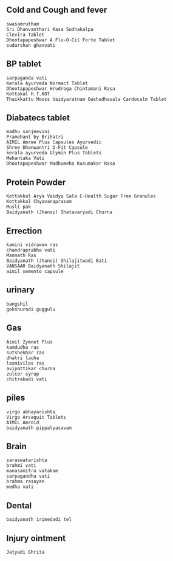 Cold and Cough and fever
------------------------
```
swasamrutham
Sri Dhanvanthari Kasa Sudhakalpa
Clevira Tablet
Dhootapapeshwar A Flu-O-Cil Forte Tablet
sudarshan ghanvati 
```

BP tablet
---------
```
sarpaganda vati
Kerala Ayurveda Normact Tablet
Dhootapapeshwar Hrudroga Chintamani Rasa
Kottakal H.T.KOT
Thaikkattu Mooss Vaidyaratnam Oushadhasala Cardocalm Tablet 
```

Diabatecs tablet
----------------
```
madhu sanjeevini
Pramehant by Brihatri
AIMIL Amree Plus Capsules Ayurvedic
Shree Dhanwantri D-Fit Capsule
kerala ayurveda Glymin Plus Tablets
Mehantaka Vati 
Dhootapapeshwar Madhumeha Kusumakar Rasa
```
Protein Powder
--------------
```
Kottakkal Arya Vaidya Sala C-Health Sugar Free Granules
Kottakkal Chyavanaprasam
Musli pak
Baidyanath (Jhansi) Shatavaryadi Churna
```
Errection
---------
```
kamini vidrawan ras
chandraprabha vati
Manmath Ras
Baidyanath (Jhansi) Shilajitwadi Bati 
VANSAAR Baidyanath Shilajit
aimil semento capsule
```
urinary 
-------
```
bangshil
gokshuradi guggulu
```
Gas
---
```
Aimil Zymnet Plus 
kamdudha ras
sutshekhar ras
dhatri lauha
laxmivilas ras
avipattikar churna
zulcer syrup
chitrakadi vati
```

piles
-----
```
virgo abhayarishta
Virgo Arsaquit Tablets
AIMIL Amroid 
baidyanath pippalyasavam
```
Brain
-----
```
saraswatarishta
brahmi vati
manasamitra vatakam
sarpagandha vati
brahma rasayan
medha vati
```

Dental
------
```
baidyanath irimedadi tel
```
Injury ointment
--------------
```
Jatyadi Ghrita
```

